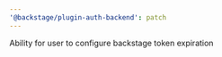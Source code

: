 ```yaml
---
'@backstage/plugin-auth-backend': patch
---
```


Ability for user to configure backstage token expiration
